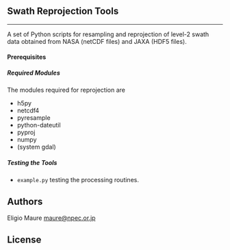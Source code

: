 ## Swath Reprojection Tools
--- 
A set of Python scripts for resampling and reprojection of level-2 swath data obtained from NASA (netCDF files) and JAXA (HDF5 files).

#### Prerequisites
##### Required Modules
The modules required for reprojection are

- h5py
- netcdf4
- pyresample
- python-dateutil
- pyproj
- numpy 
- (system gdal)

##### Testing the Tools
- ```example.py``` testing the processing routines.

## Authors

Eligio Maure <maure@npec.or.jp>

## License

